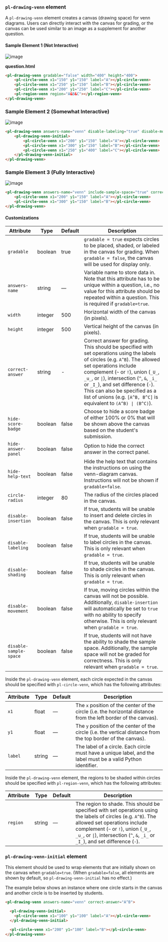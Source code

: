 ### `pl-drawing-venn` element

A `pl-drawing-venn` element creates a canvas (drawing space) for venn diagrams. Users can directly interact with the canvas for grading, or the canvas can be used similar to an image as a supplement for another question.

#### Sample Element 1 (Not Interactive)
![image](docs/NotInteractive.png)

**question.html**

```html
<pl-drawing-venn gradable="false" width="400" height="400">
    <pl-circle-venn x1="150" y1="150" label="A"></pl-circle-venn>
    <pl-circle-venn x1="250" y1="150" label="B"></pl-circle-venn>
    <pl-circle-venn x1="200" y1="250" label="C"></pl-circle-venn>
    <pl-region-venn region="A&B&C"></pl-region-venn>
</pl-drawing-venn>
```

### Sample Element 2 (Somewhat Interactive)
![image](docs/SomewhatInteractive.png)

```html
<pl-drawing-venn answers-name="venn" disable-labeling="true" disable-movement="true" correct-answer="~(A&B)|C">
    <pl-drawing-venn-initial>
        <pl-circle-venn x1="200" y1="150" label="A"></pl-circle-venn>
        <pl-circle-venn x1="300" y1="150" label="B"></pl-circle-venn>
        <pl-circle-venn x1="250" y1="400" label="C"></pl-circle-venn>
    </pl-drawing-venn-initial>
</pl-drawing-venn>
```

### Sample Element 3 (Fully Interactive)
![image](docs/FullyInteractive.png)

```html
<pl-drawing-venn answers-name="venn" include-sample-space="true" correct-answer="~(A&B)">
    <pl-circle-venn x1="200" y1="150" label="A"></pl-circle-venn>
    <pl-circle-venn x1="300" y1="150" label="B"></pl-circle-venn>
</pl-drawing-venn>
```



#### Customizations

| Attribute                    | Type                                         | Default  | Description                                                                                                                                                                                |
| ---------------------------- | -------------------------------------------- | -------- | ------------------------------------------------------------------------------------------------------------------------------------------------------------------------------------------ |
| `gradable`               | boolean                                       | true        | `gradable = true` expects circles to be placed, shaded, or labeled in the canvas for grading. When `gradable = false`, the canvas will be used for display only. |
| `answers-name`               | string                                       | —        | Variable name to store data in. Note that this attribute has to be unique within a question, i.e., no value for this attribute should be repeated within a question. This is required if `gradable=true`.|
| `width`               | integer                                       | 500        | Horizontal width of the canvas (in pixels). |
| `height`               | integer                                       | 500        | Vertical height of the canvas (in pixels). |
| `correct-answer`               | string                                       | -        | Correct answer for grading. This should be specified with set operations using the labels of circles (e.g. `A^B`). The allowed set operations include complement (`~` or `!`), union (`_U_`, `_u_`, or `\|`), intersection (`^`, `&`, `_i_` or `_I_`), and set difference (`-`). This can also be specified as a list of unions (e.g. `[A^B, B^C]` is equivalent to `(A^B) \| (B^C)`). |
| `hide-score-badge` | boolean | false | Choose to hide a score badge of either 100% or 0% that will be shown above the canvas based on the student's submission.|
| `hide-answer-panel` | boolean | false | Option to hide the correct answer in the correct panel.|
| `hide-help-text` | boolean | false |Hide the help text that contains the instructions on using the venn-diagram canvas. Instructions will not be shown if `gradable=false`.|
| `circle-radius` | integer | 80 | The radius of the circles placed in the canvas.|
| `disable-insertion` | boolean | false | If true, students will be unable to insert and delete circles in the canvas. This is only relevant when `gradable = true`.|
| `disable-labeling` | boolean | false | If true, students will be unable to label circles in the canvas. This is only relevant when `gradable = true`.|
| `disable-shading` | boolean | false | If true, students will be unable to shade circles in the canvas. This is only relevant when `gradable = true`.|
| `disable-movement` | boolean | false | If true, moving circles within the canvas will not be possible. Additionally, `disable-insertion` will automatically be set to `true` with no ability to specify otherwise. This is only relevant when `gradable = true`.|
| `disable-sample-space` | boolean | false | If true, students will not have the ability to shade the sample space. Additionally, the sample space will not be graded for correctness. This is only relevant when `gradable = true`.|

Inside the `pl-drawing-venn` element, each circle expected in the canvas should be specified with `pl-circle-venn`, which has the following attributes:

| Attribute  | Type    | Default | Description                                                                                                                                    |
| ---------- | ------- | ------- | ---------------------------------------------------------------------------------------------------------------------------------------------- |
| `x1` | float  | —       | The `x` position of the center of the circle (i.e. the horizontal distance from the left border of the canvas). |
| `y1` | float  | —       | The `y` position of the center of the circle (i.e. the vertical distance from the top border of the canvas). |
| `label` | string  | —       | The label of a circle. Each circle must have a unique label, and the label must be a valid Python identifier.|

Inside the `pl-drawing-venn` element, the regions to be shaded within circles should be specified with `pl-region-venn`, which has the following attributes:

| Attribute  | Type    | Default | Description                                                                                                                                    |
| ---------- | ------- | ------- | ---------------------------------------------------------------------------------------------------------------------------------------------- |
| `region` | string  | —       |The region to shade. This should be specified with set operations using the labels of circles (e.g. `A^B`). The allowed set operations include complement (`~` or `!`), union (`_U_`, `_u_`, or `\|`), intersection (`^`, `&`, `_i_` or `_I_`), and set difference (`-`).|

### `pl-drawing-venn-initial` element

This element should be used to wrap elements that are initially shown on the canvas when `gradable=true`. (When `gradable=false`, all elements are shown by default, so `pl-drawing-venn-initial` has no effect.)

The example below shows an instance where one circle starts in the canvas and another circle is to be inserted by students.

```html
<pl-drawing-venn answers-name="venn" correct-answer="A^B">

  <pl-drawing-venn-initial>
    <pl-circle-venn x1="100" y1="100" label="A"></pl-circle-venn>
  </pl-drawing-venn-initial>

  <pl-circle-venn x1="200" y1="100" label="B"></pl-circle-venn>
</pl-drawing-venn>
```
